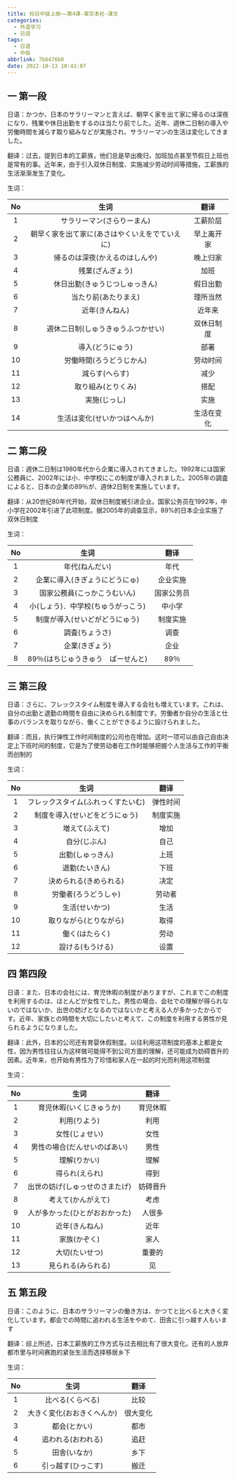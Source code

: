 ```yaml
---
title: 标日中级上册——第4课-東京本社-课文
categories:
  - 外语学习
  - 日语
tags:
  - 日语
  - 中级
abbrlink: 7b6476b0
date: 2022-10-13 10:43:07
---
```

## 一 第一段

日语：かつか、日本のサラリーマンと言えば、朝早く家を出て家に帰るのは深夜になり、残業や休日出勤をするのは当たり前でした。近年、週休二日制の導入や労働時間を減らす取り組みなどが実施され、サラリーマンの生活は変化してきました。

<!--more-->

翻译：过去，提到日本的工薪族，他们总是早出晚归，加班加点甚至节假日上班也是常有的事。近年来，由于引入双休日制度、实施减少劳动时间等措施，工薪族的生活渐渐发生了变化。

生词：

|  No  |                      生词                      |    翻译    |
| :--: | :--------------------------------------------: | :--------: |
|  1   |           サラリーマン(さらりーまん)           |  工薪阶层  |
|  2   | 朝早く家を出て家に(あさはやくいえをでていえに) | 早上离开家 |
|  3   |         帰るのは深夜(かえるのはしんや)         |  晚上归家  |
|  4   |                残業(ざんぎょう)                |    加班    |
|  5   |         休日出勤(きゅうじつしゅっきん)         |  假日出勤  |
|  6   |              当たり前(あたりまえ)              |  理所当然  |
|  7   |                 近年(きんねん)                 |   近年来   |
|  8   |       週休二日制(しゅうきゅうふつかせい)       | 双休日制度 |
|  9   |                導入(どうにゅう)                |    部署    |
|  10  |            労働時間(ろうどうじかん)            |  劳动时间  |
|  11  |                 減らす(へらす)                 |    减少    |
|  12  |               取り組み(とりくみ)               |    搭配    |
|  13  |                  実施(じっし)                  |    实施    |
|  14  |          生活は変化(せいかつはへんか)          | 生活在变化 |

## 二 第二段

日语：週休二日制は1980年代から企業に導入されてきました。1992年には国家公務員に、2002年には小．中学校にこの制度が導入されました。2005年の調査によると、日本の企業の89％が、週休2日制を実施しています。

翻译：从20世纪80年代开始，双休日制度被引进企业。国家公务员在1992年，中小学在2002年引进了此项制度。据2005年的调查显示，89%的日本企业实施了双休日制度

生词：

|  No  |                生词                |    翻译    |
| :--: | :--------------------------------: | :--------: |
|  1   |           年代(ねんだい)           |    年代    |
|  2   |   企業に導入(きぎょうにどうにゅ)   |  企业实施  |
|  3   |    国家公務員(こっかこうむいん)    | 国家公务员 |
|  4   | 小(しょう)．中学校(ちゅうがっこう) |   中小学   |
|  5   |   制度が導入(せいどがどうにゅう)   |  制度实施  |
|  6   |           調査(ちょうさ)           |    调查    |
|  7   |           企業(きぎょう)           |    企业    |
|  8   | 89％(はちじゅうきゅう　ぱーせんと) |    89％    |

## 三 第三段

日语：さらに、フレックスタイム制度を導入する会社も増えています。これは、自分の出勤と退勤の時間を自由に決められる制度です。労働者か自分の生活と仕事のバランスを取りながら、働くことができるように設けられました。

翻译：而且，执行弹性工作时间制度的公司也在增加。这时一项可以由自己自由决定上下班时间的制度，它是为了使劳动者在工作时能够把握个人生活与工作的平衡而创制的

生词：

|  No  |                生词                |   翻译   |
| :--: | :--------------------------------: | :------: |
|  1   | フレックスタイム(ふれっくすたいむ) | 弹性时间 |
|  2   |   制度を導入(せいどをどうにゅう)   | 制度实施 |
|  3   |           増えて(ふえて)           |   增加   |
|  4   |            自分(じぶん)            |   自己   |
|  5   |          出勤(しゅっきん)          |   上班   |
|  6   |           退勤(たいきん)           |   下班   |
|  7   |       決められる(きめられる)       |   决定   |
|  8   |        労働者(ろうどうしゃ)        |  劳动者  |
|  9   |           生活(せいかつ)           |   生活   |
|  10  |       取りながら(とりながら)       |   取得   |
|  11  |           働く(はたらく)           |   劳动   |
|  12  |          設ける(もうける)          |   设置   |

## 四 第四段

日语：また、日本の会社には、育児休暇の制度がありますが、これまでこの制度を利用するのは、ほとんどが女性でした。男性の場合、会社での理解が得られないのではないか、出世の妨げとなるのではないかと考える人が多かったからです。近年、家族との時間を大切にしたいと考えて、この制度を利用する男性が見られるようになりました。

翻译：此外，日本的公司还有育婴休假制度。以往利用这项制度的基本上都是女性，因为男性往往认为这样做可能得不到公司方面的理解，还可能成为妨碍晋升的因素。近年来，也开始有男性为了珍惜和家人在一起的时光而利用这项制度

生词：

|  No  |              生词              |   翻译   |
| :--: | :----------------------------: | :------: |
|  1   |    育児休暇(いくじきゅうか)    | 育児休暇 |
|  2   |          利用(りよう)          |   利用   |
|  3   |         女性(じょせい)         |   女性   |
|  4   |  男性の場合(だんせいのばあい)  |   男性   |
|  5   |          理解(りかい)          |   理解   |
|  6   |         得られ(えられ)         |   得到   |
|  7   | 出世の妨げ(しゅっせのさまたげ) | 妨碍晋升 |
|  8   |       考えて(かんがえて)       |   考虑   |
|  9   | 人が多かった(ひとがおおかった) |  人很多  |
|  10  |         近年(きんねん)         |   近年   |
|  11  |          家族(かぞく)          |   家人   |
|  12  |         大切(たいせつ)         |  重要的  |
|  13  |       見られる(みられる)       |    见    |

## 五 第五段

日语：このように、日本のサラリーマンの働き方は、かつてと比べると大きく変化しています。都会での時間に追われる生活をやめて、田舎に引っ越す人もいます

翻译：综上所述，日本工薪族的工作方式与过去相比有了很大变化。还有的人放弃都市里与时间赛跑的紧张生活而选择移居乡下

生词：

|  No  |            生词            |   翻译   |
| :--: | :------------------------: | :------: |
|  1   |      比べる(くらべる)      |   比较   |
|  2   | 大きく変化(おおきくへんか) | 很大变化 |
|  3   |        都会(とかい)        |   都市   |
|  4   |     追われる(おわれる)     |   追赶   |
|  5   |        田舎(いなか)        |   乡下   |
|  6   |     引っ越す(ひっこす)     |   搬迁   |

